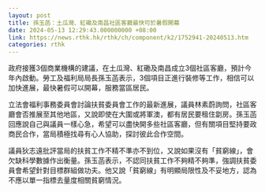 ```yaml
---
layout: post
title: 孫玉菡：土瓜灣、紅磡及南昌社區客廳最快可於暑假開幕
date: 2024-05-13 12:29:43.000000000 +08:00
link: https://news.rthk.hk/rthk/ch/component/k2/1752941-20240513.htm
categories: rthk
---
```


政府接獲3個商業機構的建議，在土瓜灣、紅磡及南昌成立3個社區客廳，預計今年內啟動。勞工及福利局局長孫玉菡表示，3個項目正進行裝修等工作，相信可以加快進展，最快暑假可以開幕，服務當區居民。

立法會福利事務委員會討論扶貧委員會工作的最新進展，議員林素蔚詢問，社區客廳會否推展至其他地區，又說即使在大圍或將軍澳，都有居民要租住劏房。孫玉菡回應說自己與議員一樣心急，希望可以盡快開多些社區客廳，但有關項目堅持要政商民合作，當局積極找尋有心人協助，探討彼此合作空間。

議員狄志遠批評當局的扶貧工作不精不準亦不到位，又說如果沒有「貧窮線」，會欠缺科學數據作出衡量。孫玉菡表示，不認同扶貧工作不夠精不夠準，強調扶貧委員會希望針對目標群組做功夫。他又說「貧窮線」有明顯局限性及不妥地方，認為不應以單一指標去量度相關貧窮情況。
